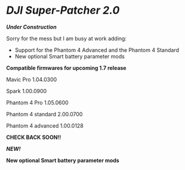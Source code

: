 # ***DJI Super-Patcher 2.0***

***Under Construction***

Sorry for the mess but I am busy at work adding:

- Support for the Phantom 4 Advanced and the Phantom 4 Standard
- New optional Smart battery parameter mods 


**Compatible firmwares for upcoming 1.7 release**

Mavic Pro 1.04.0300

Spark 1.00.0900 

Phantom 4 Pro 1.05.0600 

Phantom 4 standard 2.00.0700 

Phantom 4 advanced 1.00.0128

**CHECK BACK SOON!!**


***NEW!***

**New optional Smart battery parameter mods**

